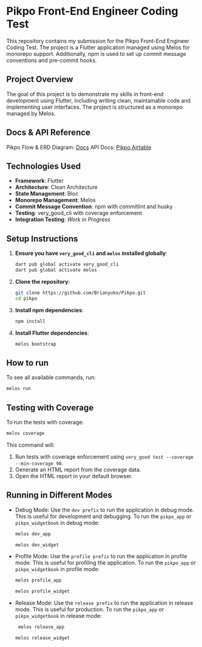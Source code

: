 # Pikpo Front-End Engineer Coding Test

This repository contains my submission for the Pikpo Front-End Engineer Coding Test. The project is a Flutter application managed using Melos for monorepo support. Additionally, npm is used to set up commit message conventions and pre-commit hooks.

## Project Overview

The goal of this project is to demonstrate my skills in front-end development using Flutter, including writing clean, maintainable code and implementing user interfaces. The project is structured as a monorepo managed by Melos.

## Docs & API Reference
Pikpo Flow & ERD Diagram: [Docs](https://app.eraser.io/workspace/6AsM33SrP5HfA42DOdB1?origin=share)
API Docs: [Pikpo Airtable](https://airtable.com/appx0QWI0Nhu9u6Ai/api/docs)

## Technologies Used

- **Framework**: Flutter
- **Architecture**: Clean Architecture
- **State Management**: Bloc
- **Monorepo Management**: Melos
- **Commit Message Convention**: npm with commitlint and husky
- **Testing**: very_good_cli with coverage enforcement
- **Integration Testing**: *Work in Progress*

## Setup Instructions

1. **Ensure you have `very_good_cli` and `melos` installed globally**:
    ```sh
    dart pub global activate very_good_cli
    dart pub global activate melos
    ```

2. **Clone the repository**:
    ```sh
    git clone https://github.com/Brianyuko/Pikpo.git
    cd pikpo
    ```

3. **Install npm dependencies**:
    ```sh
    npm install
    ```

4. **Install Flutter dependencies**:
    ```sh
    melos bootstrap
    ```

## How to run

To see all available commands, run:
```sh
melos run
```

## Testing with Coverage
To run the tests with coverage:
```sh
melos coverage
```
This command will:

1. Run tests with coverage enforcement using `very_good test --coverage --min-coverage 90`.
2. Generate an HTML report from the coverage data.
3. Open the HTML report in your default browser.

## Running in Different Modes

- Debug Mode: Use the `dev prefix` to run the application in debug mode. This is useful for development and debugging.
To run the `pikpo_app` or `pikpo_widgetbook` in debug mode:
    ```sh
    melos dev_app
    ```
    ```sh
    melos dev_widget
    ```
- Profile Mode: Use the `profile prefix` to run the application in profile mode. This is useful for profiling the application.
To run the `pikpo_app` or `pikpo_widgetbook` in profile mode:
    ```sh
    melos profile_app
    ```
    ```sh
    melos profile_widget
    ```
- Release Mode: Use the `release prefix` to run the application in release mode. This is useful for production.
To run the `pikpo_app` or `pikpo_widgetbook` in release mode:
   ```sh
    melos release_app
    ```
    ```sh
    melos release_widget
    ```